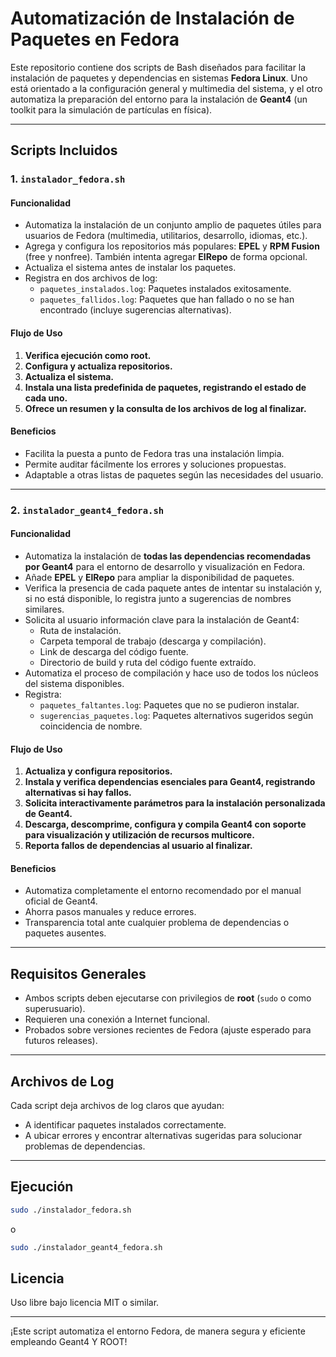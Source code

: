 # Automatización de Instalación de Paquetes en Fedora

Este repositorio contiene dos scripts de Bash diseñados para facilitar la instalación de paquetes y dependencias en sistemas **Fedora Linux**. Uno está orientado a la configuración general y multimedia del sistema, y el otro automatiza la preparación del entorno para la instalación de **Geant4** (un toolkit para la simulación de partículas en física).

---

## Scripts Incluidos

### 1. `instalador_fedora.sh`

#### Funcionalidad
- Automatiza la instalación de un conjunto amplio de paquetes útiles para usuarios de Fedora (multimedia, utilitarios, desarrollo, idiomas, etc.).
- Agrega y configura los repositorios más populares: **EPEL** y **RPM Fusion** (free y nonfree). También intenta agregar **ElRepo** de forma opcional.
- Actualiza el sistema antes de instalar los paquetes.
- Registra en dos archivos de log:
  - `paquetes_instalados.log`: Paquetes instalados exitosamente.
  - `paquetes_fallidos.log`: Paquetes que han fallado o no se han encontrado (incluye sugerencias alternativas).

#### Flujo de Uso
1. **Verifica ejecución como root.**
2. **Configura y actualiza repositorios.**
3. **Actualiza el sistema.**
4. **Instala una lista predefinida de paquetes, registrando el estado de cada uno.**
5. **Ofrece un resumen y la consulta de los archivos de log al finalizar.**

#### Beneficios
- Facilita la puesta a punto de Fedora tras una instalación limpia.
- Permite auditar fácilmente los errores y soluciones propuestas.
- Adaptable a otras listas de paquetes según las necesidades del usuario.

---

### 2. `instalador_geant4_fedora.sh`

#### Funcionalidad
- Automatiza la instalación de **todas las dependencias recomendadas por Geant4** para el entorno de desarrollo y visualización en Fedora.
- Añade **EPEL** y **ElRepo** para ampliar la disponibilidad de paquetes.
- Verifica la presencia de cada paquete antes de intentar su instalación y, si no está disponible, lo registra junto a sugerencias de nombres similares.
- Solicita al usuario información clave para la instalación de Geant4:
  - Ruta de instalación.
  - Carpeta temporal de trabajo (descarga y compilación).
  - Link de descarga del código fuente.
  - Directorio de build y ruta del código fuente extraído.
- Automatiza el proceso de compilación y hace uso de todos los núcleos del sistema disponibles.
- Registra:
  - `paquetes_faltantes.log`: Paquetes que no se pudieron instalar.
  - `sugerencias_paquetes.log`: Paquetes alternativos sugeridos según coincidencia de nombre.

#### Flujo de Uso
1. **Actualiza y configura repositorios.**
2. **Instala y verifica dependencias esenciales para Geant4, registrando alternativas si hay fallos.**
3. **Solicita interactivamente parámetros para la instalación personalizada de Geant4.**
4. **Descarga, descomprime, configura y compila Geant4 con soporte para visualización y utilización de recursos multicore.**
5. **Reporta fallos de dependencias al usuario al finalizar.**

#### Beneficios
- Automatiza completamente el entorno recomendado por el manual oficial de Geant4.
- Ahorra pasos manuales y reduce errores.
- Transparencia total ante cualquier problema de dependencias o paquetes ausentes.

---

## Requisitos Generales

- Ambos scripts deben ejecutarse con privilegios de **root** (`sudo` o como superusuario).
- Requieren una conexión a Internet funcional.
- Probados sobre versiones recientes de Fedora (ajuste esperado para futuros releases).

---

## Archivos de Log

Cada script deja archivos de log claros que ayudan:
- A identificar paquetes instalados correctamente.
- A ubicar errores y encontrar alternativas sugeridas para solucionar problemas de dependencias.

---

## Ejecución

```bash
sudo ./instalador_fedora.sh
```
o

```bash
sudo ./instalador_geant4_fedora.sh
```

## Licencia

Uso libre bajo licencia MIT o similar.

---

¡Este script automatiza el entorno Fedora, de manera segura y eficiente empleando Geant4 Y ROOT!


